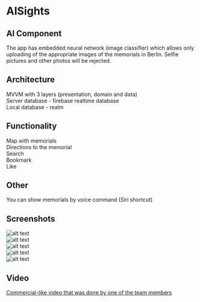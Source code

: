 # AISights

## AI Component
The app has embedded neural network (image classifier) which allows only uploading of the appropriate images of the memorials in Berlin. Selfie pictures and other photos will be rejected.

## Architecture
MVVM with 3 layers (presentation, domain and data) <br>
Server database - firebase realtime database <br>
Local database - realm

## Functionality
Map with memorials <br>
Directions to the memorial <br>
Search <br>
Bookmark <br>
Like <br>

## Other
You can show memorials by voice command (Siri shortcut)

## Screenshots
![alt text](Map.png) <br>
![alt text](Search.png) <br>
![alt text](Detail.png) <br>
![alt text](Detail2.png) <br>
![alt text](Search.png) <br>

## Video
[Commercial-like video that was done by one of the team members](https://drive.google.com/file/d/18roVulxg_mbYrNvtO9K6zZxyW0IA0VNp/view?usp=drivesdk)
